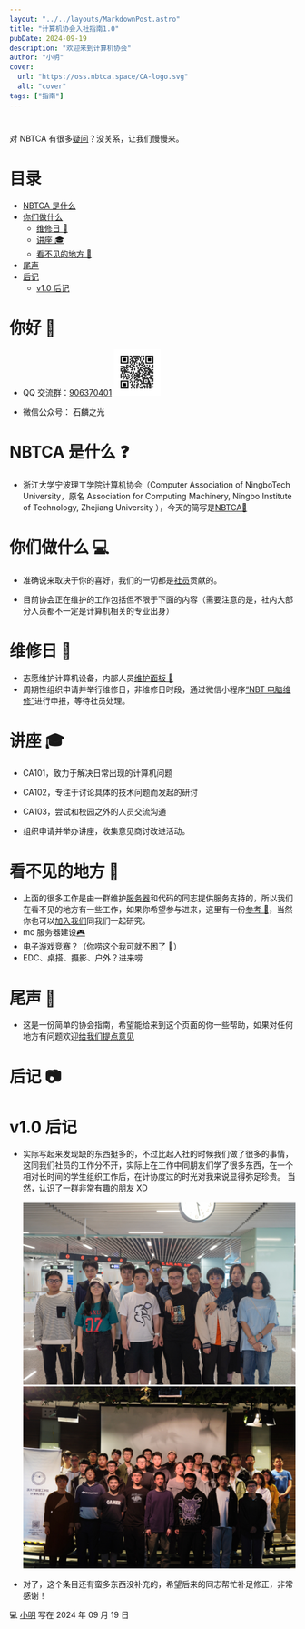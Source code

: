```yaml
---
layout: "../../layouts/MarkdownPost.astro"
title: "计算机协会入社指南1.0"
pubDate: 2024-09-19
description: "欢迎来到计算机协会"
author: "小明"
cover:
  url: "https://oss.nbtca.space/CA-logo.svg"
  alt: "cover"
tags: ["指南"]
---
```


#

对 NBTCA 有很多[疑问](mailto:@nbtca.space)？没关系，让我们慢慢来。

# 目录

- [NBTCA 是什么](#NBTCA是什么)
- [你们做什么](#你们做什么)
  - [维修日 🧰](#维修日)
  - [讲座 🎓](#讲座)
  - [看不见的地方 🗿](#看不见的地方)
- [尾声](#尾声)
- [后记](#后记)
  - [v1.0 后记](#v1.后记)

# 你好 👋

- QQ 交流群：[906370401](https://qm.qq.com/q/bdnlaa3fHi)
  ![906370401](./_assets/qrcode_group.svg)

- 微信公众号： 石麟之光

# NBTCA 是什么 ❓

- 浙江大学宁波理工学院计算机协会（Computer Association of NingboTech University，原名 Association for Computing Machinery, Ningbo Institute of Technology, Zhejiang University ），今天的简写是[NBTCA🔗](https://github.com/nbtca/documents/blob/main/%E6%A1%A3%E6%A1%88/%E8%AE%A1%E7%AE%97%E6%9C%BA%E5%8D%8F%E4%BC%9A%E7%BA%B2%E8%A6%81)

# 你们做什么 💻

- 准确说来取决于你的喜好，我们的一切都是[社员](https://en.wikipedia.org/wiki/Unus_pro_omnibus,_omnes_pro_uno)贡献的。

- 目前协会正在维护的工作包括但不限于下面的内容（需要注意的是，社内大部分人员都不一定是计算机相关的专业出身）

# 维修日 🧰

- 志愿维护计算机设备，内部人员[维护面板 🔧](https://repair.nbtca.space/)
- 周期性组织申请并举行维修日，非维修日时段，通过微信小程序[“NBT 电脑维修”](此条目等待扩充)进行申报，等待社员处理。

# 讲座 🎓

- CA101，致力于解决日常出现的计算机问题
- CA102，专注于讨论具体的技术问题而发起的研讨
- CA103，尝试和校园之外的人员交流沟通

- 组织申请并举办讲座，收集意见商讨改进活动。

# 看不见的地方 🗿

- 上面的很多工作是由一群维护[服务器](https://i.nbtca.space/)和代码的同志提供服务支持的，所以我们在看不见的地方有一些工作，如果你希望参与进来，这里有一份[参考 💾](此条目等待扩充)，当然你也可以[加入我们](此条目等待扩充)同我们一起研究。
- mc 服务器建设[🎮](https://mc.nbtca.space/)
- 电子游戏竞赛？（你唠这个我可就不困了 🤠）
- EDC、桌搭、摄影、户外？进来唠

# 尾声 📲

- 这是一份简单的协会指南，希望能给来到这个页面的你一些帮助，如果对任何地方有问题欢迎[给我们提点意见](https://github.com/nbtca/Home/pulls)

# 后记 📷

# v1.0 后记

- 实际写起来发现缺的东西挺多的，不过比起入社的时候我们做了很多的事情，这同我们社员的工作分不开，实际上在工作中同朋友们学了很多东西，在一个相对长时间的学生组织工作后，在计协度过的时光对我来说显得弥足珍贵。
  当然，认识了一群非常有趣的朋友 XD  
  <br>
  ![23年夏计协出游](./_assets/20230628_22nd_generation.jpeg)  
  ![23年秋计协迎新晚会](./_assets/20231021_23rd_generation.jpeg)

- 对了，这个条目还有蛮多东西没补充的，希望后来的同志帮忙补足修正，非常感谢！

💻 [小明](https://m1ng.space/) 写在 2024 年 09 月 19 日
